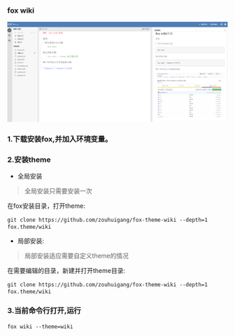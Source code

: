 ### fox wiki

![images](./image/screen.png)


### 1.下载安装fox,并加入环境变量。


### 2.安装theme

- 全局安装

> 全局安装只需要安装一次

在fox安装目录，打开theme:

	git clone https://github.com/zouhuigang/fox-theme-wiki --depth=1 fox.theme/wiki


- 局部安装:
>局部安装适应需要自定义theme的情况

在需要编辑的目录，新建并打开theme目录:

	git clone https://github.com/zouhuigang/fox-theme-wiki --depth=1 fox.theme/wiki



### 3.当前命令行打开,运行

	fox wiki --theme=wiki


